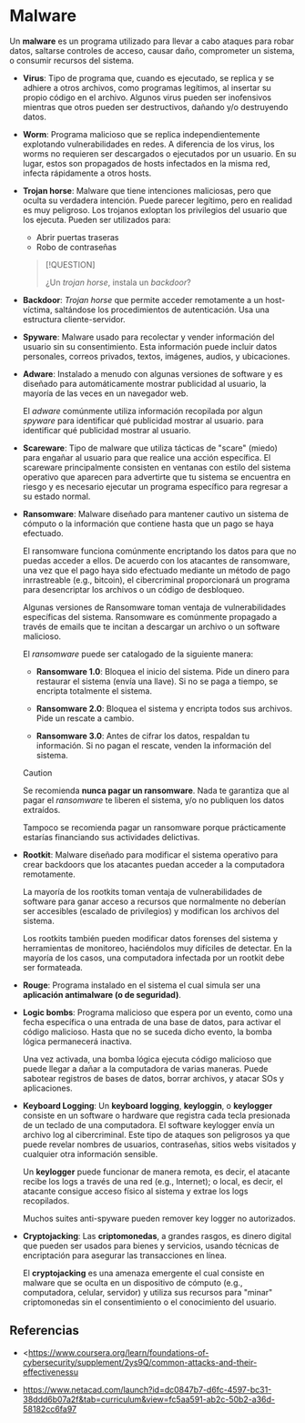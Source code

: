 # Malware

Un **malware** es un programa utilizado para llevar a cabo ataques para robar
datos, saltarse controles de acceso, causar daño, comprometer un sistema, o
consumir recursos del sistema.

- **Virus**: Tipo de programa que, cuando es ejecutado, se replica y se adhiere
  a otros archivos, como programas legítimos, al insertar su propio código en el
  archivo. Algunos virus pueden ser inofensivos mientras que otros pueden ser
  destructivos, dañando y/o destruyendo datos.

- **Worm**: Programa malicioso que se replica independientemente explotando
  vulnerabilidades en redes. A diferencia de los virus, los worms no requieren
  ser descargados o ejecutados por un usuario. En su lugar, estos son propagados
  de hosts infectados en la misma red, infecta rápidamente a otros hosts.

- **Trojan horse**: Malware que tiene intenciones maliciosas, pero que oculta su
  verdadera intención. Puede parecer legítimo, pero en realidad es muy
  peligroso. Los trojanos exloptan los privilegios del usuario que los ejecuta.
  Pueden ser utilizados para:
  - Abrir puertas traseras
  - Robo de contraseñas

  > [!QUESTION]
  >
  > ¿Un _trojan horse_, instala un _backdoor_?

- **Backdoor**: _Trojan horse_ que permite acceder remotamente a un
  host-víctima, saltándose los procedimientos de autenticación. Usa una
  estructura cliente-servidor.

- **Spyware**: Malware usado para recolectar y vender información del usuario
  sin su consentimiento. Esta información puede incluir datos personales,
  correos privados, textos, imágenes, audios, y ubicaciones.

- **Adware**: Instalado a menudo con algunas versiones de software y es diseñado
  para automáticamente mostrar publicidad al usuario, la mayoría de las veces en
  un navegador web.

  El _adware_ comúnmente utiliza información recopilada por algun _spyware_ para
  identificar qué publicidad mostrar al usuario. para identificar qué publicidad
  mostrar al usuario.

- **Scareware**: Tipo de malware que utiliza tácticas de "scare" (miedo) para
  engañar al usuario para que realice una acción específica. El scareware
  principalmente consisten en ventanas con estilo del sistema operativo que
  aparecen para advertirte que tu sistema se encuentra en riesgo y es necesario
  ejecutar un programa específico para regresar a su estado normal.

- **Ransomware**: Malware diseñado para mantener cautivo un sistema de cómputo o
  la información que contiene hasta que un pago se haya efectuado.

  El ransomware funciona comúnmente encriptando los datos para que no puedas
  acceder a ellos. De acuerdo con los atacantes de ransomware, una vez que el
  pago haya sido efectuado mediante un método de pago inrrastreable (e.g.,
  bitcoin), el cibercriminal proporcionará un programa para desencriptar los
  archivos o un código de desbloqueo.

  Algunas versiones de Ransomware toman ventaja de vulnerabilidades específicas
  del sistema. Ransomware es comúnmente propagado a través de emails que te
  incitan a descargar un archivo o un software malicioso.

  El _ransomware_ puede ser catalogado de la siguiente manera:
  - **Ransomware 1.0**: Bloquea el inicio del sistema. Pide un dinero para
    restaurar el sistema (envía una llave). Si no se paga a tiempo, se encripta
    totalmente el sistema.

  - **Ransomware 2.0**: Bloquea el sistema y encripta todos sus archivos. Pide
    un rescate a cambio.

  - **Ransomware 3.0**: Antes de cifrar los datos, respaldan tu información. Si
    no pagan el rescate, venden la información del sistema.

  > [!CAUTION]
  >
  > Se recomienda **nunca pagar un ransomware**. Nada te garantiza que al pagar
  > el _ransomware_ te liberen el sistema, y/o no publiquen los datos extraídos.
  >
  > Tampoco se recomienda pagar un ransomware porque prácticamente estarías
  > financiando sus actividades delictivas.

- **Rootkit**: Malware diseñado para modificar el sistema operativo para crear
  backdoors que los atacantes puedan acceder a la computadora remotamente.

  La mayoría de los rootkits toman ventaja de vulnerabilidades de software para
  ganar acceso a recursos que normalmente no deberían ser accesibles (escalado
  de privilegios) y modifican los archivos del sistema.

  Los rootkits también pueden modificar datos forenses del sistema y
  herramientas de monitoreo, haciéndolos muy difíciles de detectar. En la
  mayoría de los casos, una computadora infectada por un rootkit debe ser
  formateada.

- **Rouge**: Programa instalado en el sistema el cual simula ser una
  **aplicación antimalware (o de seguridad)**.

- **Logic bombs**: Programa malicioso que espera por un evento, como una fecha
  específica o una entrada de una base de datos, para activar el código
  malicioso. Hasta que no se suceda dicho evento, la bomba lógica permanecerá
  inactiva.

  Una vez activada, una bomba lógica ejecuta código malicioso que puede llegar a
  dañar a la computadora de varias maneras. Puede sabotear registros de bases de
  datos, borrar archivos, y atacar SOs y aplicaciones.

- **Keyboard Logging**: Un **keyboard logging**, **keyloggin**, o **keylogger**
  consiste en un software o hardware que registra cada tecla presionada de un
  teclado de una computadora. El software keylogger envía un archivo log al
  cibercriminal. Este tipo de ataques son peligrosos ya que puede revelar
  nombres de usuarios, contraseñas, sitios webs visitados y cualquier otra
  información sensible.

  Un **keylogger** puede funcionar de manera remota, es decir, el atacante
  recibe los logs a través de una red (e.g., Internet); o local, es decir, el
  atacante consigue acceso físico al sistema y extrae los logs recopilados.

  Muchos suites anti-spyware pueden remover key logger no autorizados.

- **Cryptojacking**: Las **criptomonedas**, a grandes rasgos, es dinero digital
  que pueden ser usados para bienes y servicios, usando técnicas de encriptación
  para asegurar las transacciones en línea.

  El **cryptojacking** es una amenaza emergente el cual consiste en malware que
  se oculta en un dispositivo de cómputo (e.g., computadora, celular, servidor)
  y utiliza sus recursos para "minar" criptomonedas sin el consentimiento o el
  conocimiento del usuario.

## Referencias

- <<https://www.coursera.org/learn/foundations-of-cybersecurity/supplement/2ys9Q/common-attacks-and-their-effectivenessu>

- <https://www.netacad.com/launch?id=dc0847b7-d6fc-4597-bc31-38ddd6b07a2f&tab=curriculum&view=fc5aa591-ab2c-50b2-a36d-58182cc6fa97>
